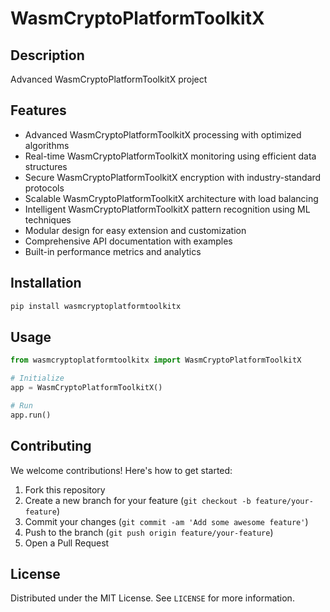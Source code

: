 # WasmCryptoPlatformToolkitX

## Description

Advanced WasmCryptoPlatformToolkitX project

## Features

- Advanced WasmCryptoPlatformToolkitX processing with optimized algorithms
- Real-time WasmCryptoPlatformToolkitX monitoring using efficient data structures
- Secure WasmCryptoPlatformToolkitX encryption with industry-standard protocols
- Scalable WasmCryptoPlatformToolkitX architecture with load balancing
- Intelligent WasmCryptoPlatformToolkitX pattern recognition using ML techniques
- Modular design for easy extension and customization
- Comprehensive API documentation with examples
- Built-in performance metrics and analytics
## Installation

```bash
pip install wasmcryptoplatformtoolkitx
```

## Usage

```python
from wasmcryptoplatformtoolkitx import WasmCryptoPlatformToolkitX

# Initialize
app = WasmCryptoPlatformToolkitX()

# Run
app.run()
```

## Contributing

We welcome contributions! Here's how to get started:

1. Fork this repository
2. Create a new branch for your feature (`git checkout -b feature/your-feature`)
3. Commit your changes (`git commit -am 'Add some awesome feature'`)
4. Push to the branch (`git push origin feature/your-feature`)
5. Open a Pull Request

## License

Distributed under the MIT License. See `LICENSE` for more information.
